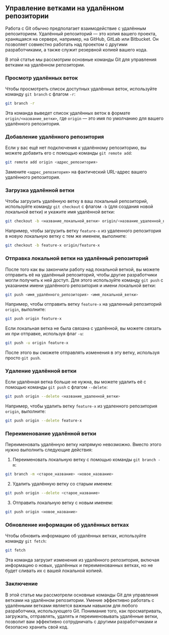 <h2>Управление ветками на удалённом репозитории</h2>

Работа с Git обычно предполагает взаимодействие с удалённым репозиторием. Удалённый репозиторий — это копия вашего проекта, хранящаяся на сервере, например, на GitHub, GitLab или Bitbucket. Он позволяет совместно работать над проектом с другими разработчиками, а также служит резервной копией вашего кода.

В этой статье мы рассмотрим основные команды Git для управления ветками на удалённом репозитории.

<h3>Просмотр удалённых веток</h3>

Чтобы просмотреть список доступных удалённых веток, используйте команду `git branch` с флагом `-r`:

```bash
git branch -r
```

Эта команда выведет список удалённых веток в формате `origin/<название_ветки>`, где `origin` — это имя по умолчанию для вашего удалённого репозитория.

### Добавление удалённого репозитория

Если у вас ещё нет подключения к удалённому репозиторию, вы можете добавить его с помощью команды `git remote add`:

```bash
git remote add origin <адрес_репозитория>
```

Замените `<адрес_репозитория>` на фактический URL-адрес вашего удалённого репозитория.

### Загрузка удалённой ветки

Чтобы загрузить удалённую ветку в ваш локальный репозиторий, используйте команду `git checkout` с флагом `-b` (для создания новой локальной ветки) и укажите имя удалённой ветки:

```bash
git checkout -b <название_локальной_ветки> origin/<название_удаленной_ветки>
```

Например, чтобы загрузить ветку `feature-x` из удаленного репозитория в новую локальную ветку с тем же именем, выполните:

```bash
git checkout -b feature-x origin/feature-x
```

### Отправка локальной ветки на удалённый репозиторий

После того как вы закончили работу над локальной веткой, вы можете отправить её на удалённый репозиторий, чтобы другие разработчики могли получить к ней доступ. Для этого используйте команду `git push` с указанием имени удалённого репозитория и имени локальной ветки:

```bash
git push <имя_удалённого_репозитория> <имя_локальной_ветки>
```

Например, чтобы отправить ветку `feature-x` на удаленный репозиторий `origin`, выполните:

```bash
git push origin feature-x
```

Если локальная ветка не была связана с удалённой, вы можете связать их при отправке, используя флаг `-u`:

```bash
git push -u origin feature-x
```

После этого вы сможете отправлять изменения в эту ветку, используя просто `git push`.

### Удаление удалённой ветки

Если удалённая ветка больше не нужна, вы можете удалить её с помощью команды `git push` с флагом `--delete`:

```bash
git push origin --delete <название_удаленной_ветки>
```

Например, чтобы удалить ветку `feature-x` из удаленного репозитория `origin`, выполните:

```bash
git push origin --delete feature-x
```

### Переименование удалённой ветки

Переименовать удалённую ветку напрямую невозможно. Вместо этого нужно выполнить следующие действия:

1. Переименовать локальную ветку с помощью команды `git branch -m`:

```bash
git branch -m <старое_название> <новое_название>
```

2. Удалить удалённую ветку со старым именем:

```bash
git push origin --delete <старое_название>
```

3. Отправить локальную ветку с новым именем:

```bash
git push origin <новое_название>
```

### Обновление информации об удалённых ветках

Чтобы обновить информацию об удалённых ветках, используйте команду `git fetch`:

```bash
git fetch
```

Эта команда загрузит изменения из удалённого репозитория, включая информацию о новых, удалённых и переименованных ветках, но не будет сливать их с вашей локальной копией.

<h3>Заключение</h3>

В этой статье мы рассмотрели основные команды Git для управления ветками на удалённом репозитории. Умение эффективно работать с удалёнными ветками является важным навыком для любого разработчика, использующего Git. Понимание того, как просматривать, загружать, отправлять, удалять и переименовывать удалённые ветки, позволит вам эффективно сотрудничать с другими разработчиками и безопасно хранить свой код.
